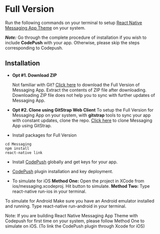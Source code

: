 #   Full Version

Run the following commands on your terminal to setup [React Native Messaging App Theme]() on your system.

_**Note:**_ Go through the complete procedure of installation if you wish to include **CodePush** with your app. Otherwise, please skip the steps corresponding to Codepush.

## Installation

* **Opt #1. Download ZIP**

    Not familiar with Git?
    [Click here](http://gitstrap.com/strapmobile/MessagingApp-with-backend-integration/repository/archive.zip) to download the Full Version of Messaging  App.
    Extract the contents of ZIP file after downloading.
    Downloading ZIP file does not help you to sync with   further updates of Messaging App.

* **Opt #2. Clone using GitStrap Web Client**
To setup the Full Version for Messaging App on your system, with **gitstrap** tools to sync your app with constant updates, clone the repo.
[Click here](./gitstrap-tools.md) to clone Messaging App using GitStrap.

* Install packages for Full Version
```
cd Messaging
npm install
react-native link
```

* Install [CodePush](https://github.com/Microsoft/react-native-code-push) globally and get keys for your app.

* [CodePush](https://github.com/Microsoft/react-native-code-push) plugin installation and key deployment.

* To simulate for iOS
**Method One:**
Open the project in XCode from ios/messaging.xcodeproj.
Hit  button to simulate.
**Method Two:**
Type react-native run-ios in your terminal.

To simulate for Android
Make sure you have an Android emulator installed and running.
Type react-native run-android in your terminal.


Note: If you are building React Native Messaging App Theme with Codepush for first time on your system, please follow Method One to simulate on iOS. (To link the CodePush plugin through Xcode for iOS)
